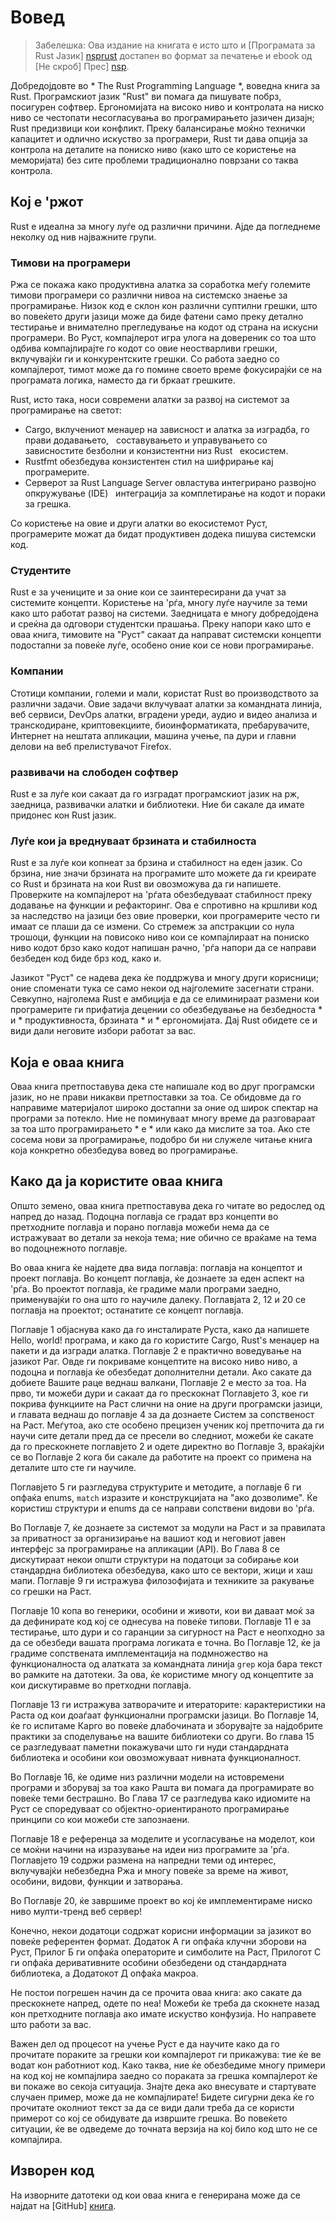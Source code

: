 # Вовед

> Забелешка: Ова издание на книгата е исто што и [Програмата за Rust
> Јазик] [nsprust] достапен во формат за печатење и ebook од [Не скроб]
> Прес] [nsp].

[nsprust]: https://nostarch.com/rust
[nsp]: https://nostarch.com/

Добредојдовте во * The Rust Programming Language *, воведна книга за Rust.
Програмскиот јазик "Rust" ви помага да пишувате побрз, посигурен софтвер.
Ергономијата на високо ниво и контролата на ниско ниво се честопати несогласувања во програмирањето
јазичен дизајн; Rust предизвици кои конфликт. Преку балансирање моќно
технички капацитет и одлично искуство за програмери, Rust ти дава опција
за контрола на деталите на пониско ниво (како што се користење на меморијата) без сите проблеми
традиционално поврзани со таква контрола.

## Кој е 'ржот

Rust е идеална за многу луѓе од различни причини. Ајде да погледнеме неколку од нив
најважните групи.

### Тимови на програмери

Ржа се покажа како продуктивна алатка за соработка меѓу големите тимови
програмери со различни нивоа на системско знаење за програмирање. Низок код
е склон кон различни суптилни грешки, што во повеќето други јазици може да биде
фатени само преку детално тестирање и внимателно прегледување на кодот од страна на искусни
програмери. Во Руст, компајлерот игра улога на довереник со тоа што одбива
компајлирајте го кодот со овие неостварливи грешки, вклучувајќи ги и конкурентските грешки. Со работа
заедно со компајлерот, тимот може да го помине своето време фокусирајќи се на програмата
логика, наместо да ги бркаат грешките.

Rust, исто така, носи современи алатки за развој на системот за програмирање на светот:

* Cargo, вклучениот менаџер на зависност и алатка за изградба, го прави додавањето,
  составувањето и управувањето со зависностите безболни и конзистентни низ Rust
  екосистем.
* Rustfmt обезбедува конзистентен стил на шифрирање кај програмерите.
* Серверот за Rust Language Server овластува интегрирано развојно опкружување (IDE)
  интеграција за комплетирање на кодот и пораки за грешка.

Со користење на овие и други алатки во екосистемот Руст, програмерите можат да бидат
продуктивен додека пишува системски код.

### Студентите

Rust е за учениците и за оние кои се заинтересирани да учат за системите
концепти. Користење на 'рѓа, многу луѓе научиле за теми како што работат
развој на системи. Заедницата е многу добредојдена и среќна да одговори
студентски прашања. Преку напори како што е оваа книга, тимовите на "Руст" сакаат
да направат системски концепти подостапни за повеќе луѓе, особено оние кои се нови
програмирање.

### Компании

Стотици компании, големи и мали, користат Rust во производството за различни
задачи. Овие задачи вклучуваат алатки за командната линија, веб сервиси, DevOps алатки,
вградени уреди, аудио и видео анализа и транскодиране, криптовекциите,
биоинформатиката, пребарувачите, Интернет на нештата апликации, машина
учење, па дури и главни делови на веб прелистувачот Firefox.

### развивачи на слободен софтвер

Rust е за луѓе кои сакаат да го изградат програмскиот јазик на рж, заедница,
развивачки алатки и библиотеки. Ние би сакале да имате придонес кон Rust
јазик.

### Луѓе кои ја вреднуваат брзината и стабилноста

Rust е за луѓе кои копнеат за брзина и стабилност на еден јазик. Со брзина, ние
значи брзината на програмите што можете да ги креирате со Rust и брзината на
кои Rust ви овозможува да ги напишете. Проверките на компајлерот на 'рѓата обезбедуваат стабилност
преку додавање на функции и рефакторинг. Ова е спротивно на кршливи
код за наследство на јазици без овие проверки, кои програмерите често ги имаат
се плаши да се измени. Со стремеж за апстракции со нула трошоци, функции на повисоко ниво
кои се компајлираат на пониско ниво кодот брзо како кодот напишан рачно, 'рѓа
напори да се направи безбеден код биде брз код, како и.

Јазикот "Руст" се надева дека ќе поддржува и многу други корисници; оние споменати
тука се само некои од најголемите засегнати страни. Севкупно, најголема Rust е
амбиција е да се елиминираат размени кои програмерите ги прифатија
децении со обезбедување на безбедноста * и * продуктивноста, брзината * и * ергономијата. Дај
Rust обидете се и види дали неговите избори работат за вас.

## Која е оваа книга

Оваа книга претпоставува дека сте напишале код во друг програмски јазик, но
не прави никакви претпоставки за тоа. Се обидовме да го направиме материјалот
широко достапни за оние од широк спектар на програми за потекло. Ние
не поминуваат многу време да разговараат за тоа што програмирањето * е * или како да мислите
за тоа. Ако сте сосема нови за програмирање, подобро би ни служеле
читање книга која конкретно обезбедува вовед во програмирање.

## Како да ја користите оваа книга

Општо земено, оваа книга претпоставува дека го читате во редослед од напред до
назад. Подоцна поглавја се градат врз концепти во претходните поглавја и порано
поглавја можеби нема да се истражуваат во детали за некоја тема; ние обично се враќаме на
тема во подоцнежното поглавје.

Во оваа книга ќе најдете два вида поглавја: поглавја на концептот и проект
поглавја. Во концепт поглавја, ќе дознаете за еден аспект на 'рѓа. Во проектот
поглавја, ќе градиме мали програми заедно, применувајќи го она што го научиле
далеку. Поглавјата 2, 12 и 20 се поглавја на проектот; останатите се концепт поглавја.

Поглавје 1 објаснува како да го инсталирате Руста, како да напишете Hello, world! програма,
и како да го користите Cargo, Rust's менаџер на пакети и да изгради алатка. Поглавје 2 е
практично воведување на јазикот Раг. Овде ги покриваме концептите на високо ниво
ниво, а подоцна и поглавја ќе обезбедат дополнителни детали. Ако сакате да добиете
Вашите раце веднаш валкани, Поглавје 2 е место за тоа. На прво, ти
можеби дури и сакаат да го прескокнат Поглавјето 3, кое ги покрива функциите на Раст слични на оние
на други програмски јазици, и главата веднаш до поглавје 4 за да дознаете
Систем за сопственост на Раст. Меѓутоа, ако сте особено прецизен ученик
кој претпочита да ги научи сите детали пред да се пресели во следниот, можеби ќе сакате
да го прескокнете поглавјето 2 и одете директно во Поглавје 3, враќајќи се во Поглавје 2 кога
би сакале да работите на проект со примена на деталите што сте ги научиле.

Поглавјето 5 ги разгледува структурите и методите, а поглавје 6 ги опфаќа enums, `match`
изразите и конструкцијата на "ако дозволиме". Ќе користиш структури и
enums да се направи сопствени видови во 'рѓа.

Во Поглавје 7, ќе дознаете за системот за модули на Раст и за правилата за приватност
за организирање на вашиот код и неговиот јавен интерфејс за програмирање на апликации
(API). Во Глава 8 се дискутираат некои општи структури на податоци за собирање кои
стандардна библиотека обезбедува, како што се вектори, жици и хаш мапи. Поглавје 9
ги истражува филозофијата и техниките за ракување со грешки на Раст.

Поглавје 10 копа во генерики, особини и животи, кои ви даваат моќ
за да дефинирате код кој се однесува на повеќе типови. Поглавје 11 е за тестирање,
што дури и со гаранции за сигурност на Раст е неопходно за да се обезбеди вашата програма
логиката е точна. Во Поглавје 12, ќе ја градиме сопствената имплементација на подмножество
на функционалноста од алатката за командната линија `grep` која бара текст
во рамките на датотеки. За ова, ќе користиме многу од концептите за кои дискутиравме во
претходни поглавја.

Поглавје 13 ги истражува затворачите и итераторите: карактеристики на Раста од кои доаѓаат
функционални програмски јазици. Во Поглавје 14, ќе го испитаме Карго во повеќе
длабочината и зборувајте за најдобрите практики за споделување на вашите библиотеки со други.
Во глава 15 се разгледуваат паметни покажувачи што ги нуди стандардната библиотека и
особини кои овозможуваат нивната функционалност.


Во Поглавје 16, ќе одиме низ различни модели на истовремени програми
и зборувај за тоа како Рашта ви помага да програмирате во повеќе теми бестрашно.
Во Глава 17 се разгледува како идиомите на Руст се споредуваат со објектно-ориентираното програмирање
принципи со кои можеби сте запознаени.

Поглавје 18 е референца за моделите и усогласување на моделот, кои се моќни
начини на изразување на идеи низ програмите за 'рѓа. Поглавјето 19 содржи
размена на напредни теми од интерес, вклучувајќи небезбедна Ржа и многу повеќе
за време на живот, особини, видови, функции и затворања.

Во Поглавје 20, ќе завршиме проект во кој ќе имплементираме ниско ниво
мулти-тренд веб сервер!

Конечно, некои додатоци содржат корисни информации за јазикот во
повеќе референтен формат. Додаток А ги опфаќа клучни зборови на Руст, Прилог Б
ги опфаќа операторите и симболите на Раст, Прилогот C ги опфаќа деривативните особини
обезбедени од стандардната библиотека, а Додатокот Д опфаќа макроа.

Не постои погрешен начин да се прочита оваа книга: ако сакате да прескокнете напред, одете по неа!
Можеби ќе треба да скокнете назад кон претходните поглавја ако имате искуство
конфузија. Но направете што работи за вас.

Важен дел од процесот на учење Руст е да научите како да го прочитате
пораките за грешки кои компајлерот ги прикажува: тие ќе ве водат кон работниот код.
Како таква, ние ќе обезбедиме многу примери на код кој не компајлира заедно со
пораката за грешка компајлерот ќе ви покаже во секоја ситуација. Знајте дека ако
внесувате и стартувате случаен пример, може да не компајлирате! Бидете сигурни дека ќе го прочитате
околниот текст за да се види дали треба да се користи примерот со кој се обидувате да извршите
грешка. Во повеќето ситуации, ќе ве одведеме до точната верзија на кој било код
што не се компајлира.

## Изворен код

На изворните датотеки од кои оваа книга е генерирана може да се најдат на
[GitHub] [книга].

[книга]: https://github.com/rust-lang/book/tree/master/second-edition/src
